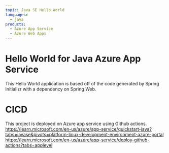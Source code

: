 ```yaml
---
topic: Java SE Hello World
languages:
  - java
products:
  - Azure App Service
  - Azure Web Apps
---
```


# Hello World for Java Azure App Service

This Hello World application is based off of the code generated by Spring Initializr with a dependency on Spring Web.

# CICD
This project is deployed on Azure app service using Github actions.  
https://learn.microsoft.com/en-us/azure/app-service/quickstart-java?tabs=javase&pivots=platform-linux-development-environment-azure-portal  
https://learn.microsoft.com/en-us/azure/app-service/deploy-github-actions?tabs=applevel

